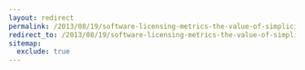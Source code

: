 ```yaml
---
layout: redirect
permalink: /2013/08/19/software-licensing-metrics-the-value-of-simplicity
redirect_to: /2013/08/19/software-licensing-metrics-the-value-of-simplicity/
sitemap:
  exclude: true
---
```

